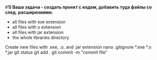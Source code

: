 #**1) Ваша задача - создать проект с кодом, добавить туда файлы со след. расширениями:**

 * all files with exe extension
 * all files with o extension
 * all files with jar extension
 * the whole libraries directory

Create new files with .exe, .o, and .jar extension
nano .gitignore *.exe *.o *.jar
git status
git add .
git commit -m "commit file"